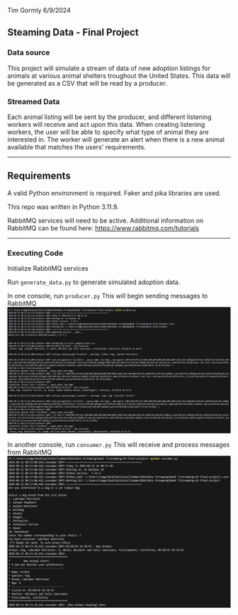 Tim Gormly
6/9/2024

## Steaming Data - Final Project

### Data source
This project will simulate a stream of data of new adoption listings for animals at various animal shelters troughout the United States. This data will be generated as a CSV that will be read by a producer. 

### Streamed Data
Each animal listing will be sent by the producer, and different listening workers will receive and act upon this data. When creating listening workers, the user will be able to specify what type of animal they are interested in. The worker will generate an alert when there is a new animal available that matches the users' requirements. 

<hr>


## Requirements
A valid Python environment is required.  Faker and pika libraries are used. 

This repo was written in Python 3.11.9.

RabbitMQ services will need to be active.  Additional information on RabbitMQ can be found here: https://www.rabbitmq.com/tutorials

<hr>

### Executing Code
Initialize RabbitMQ services

Run <code>generate_data.py</code> to generate simulated adoption data.

In one console, run <code>producer.py</code> This will begin sending messages to RabbitMQ
![Console output of Producer](/Images/Producer_Console.png)

In another console, run <code>consumer.py</code> This will receive and process messages from RabbitMQ
![Console output of Consumer](/Images/Consumer_Console.png)